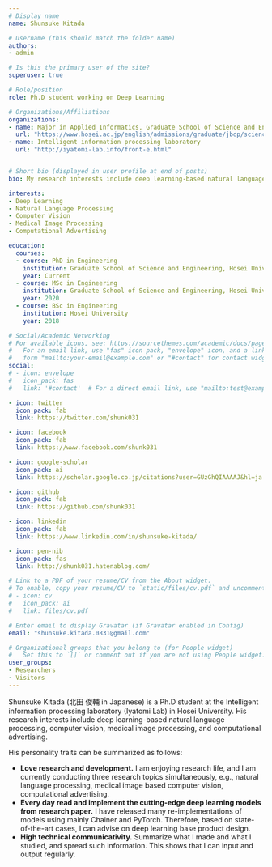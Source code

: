 ```yaml
---
# Display name
name: Shunsuke Kitada

# Username (this should match the folder name)
authors:
- admin

# Is this the primary user of the site?
superuser: true

# Role/position
role: Ph.D student working on Deep Learning

# Organizations/Affiliations
organizations:
- name: Major in Applied Informatics, Graduate School of Science and Engineering, Hosei University
  url: "https://www.hosei.ac.jp/english/admissions/graduate/jbdp/science_engineering/applied_informatics/"
- name: Intelligent information processing laboratory
  url: "http://iyatomi-lab.info/front-e.html"


# Short bio (displayed in user profile at end of posts)
bio: My research interests include deep learning-based natural language processing, computer vision, medical image processing, and computational advertising.

interests:
- Deep Learning
- Natural Language Processing
- Computer Vision
- Medical Image Processing
- Computational Advertising

education:
  courses:
  - course: PhD in Engineering
    institution: Graduate School of Science and Engineering, Hosei University
    year: Current
  - course: MSc in Engineering
    institution: Graduate School of Science and Engineering, Hosei University
    year: 2020
  - course: BSc in Engineering
    institution: Hosei University
    year: 2018

# Social/Academic Networking
# For available icons, see: https://sourcethemes.com/academic/docs/page-builder/#icons
#   For an email link, use "fas" icon pack, "envelope" icon, and a link in the
#   form "mailto:your-email@example.com" or "#contact" for contact widget.
social:
# - icon: envelope
#   icon_pack: fas
#   link: '#contact'  # For a direct email link, use "mailto:test@example.org".

- icon: twitter
  icon_pack: fab
  link: https://twitter.com/shunk031

- icon: facebook
  icon_pack: fab
  link: https://www.facebook.com/shunk031

- icon: google-scholar
  icon_pack: ai
  link: https://scholar.google.co.jp/citations?user=GUzGhQIAAAAJ&hl=ja

- icon: github
  icon_pack: fab
  link: https://github.com/shunk031

- icon: linkedin
  icon_pack: fab
  link: https://www.linkedin.com/in/shunsuke-kitada/

- icon: pen-nib
  icon_pack: fas
  link: http://shunk031.hatenablog.com/

# Link to a PDF of your resume/CV from the About widget.
# To enable, copy your resume/CV to `static/files/cv.pdf` and uncomment the lines below.
# - icon: cv
#   icon_pack: ai
#   link: files/cv.pdf

# Enter email to display Gravatar (if Gravatar enabled in Config)
email: "shunsuke.kitada.0831@gmail.com"

# Organizational groups that you belong to (for People widget)
#   Set this to `[]` or comment out if you are not using People widget.
user_groups:
- Researchers
- Visitors
---
```


Shunsuke Kitada (北田 俊輔 in Japanese) is a Ph.D student at the Intelligent information processing laboratory (Iyatomi Lab) in Hosei University.
His research interests include deep learning-based natural language processing, computer vision, medical image processing, and computational advertising.

His personality traits can be summarized as follows:
- **Love research and development.** I am enjoying research life, and I am currently conducting three research topics simultaneously, e.g., natural language processing, medical image based computer vision, computational advertising.
- **Every day read and implement the cutting-edge deep learning models from research paper.** I have released many re-implementations of models using mainly Chainer and PyTorch. Therefore, based on state-of-the-art cases, I can advise on deep learning base product design.
- **High technical communicativity.** Summarize what I made and what I studied, and spread such information. This shows that I can input and output regularly.
